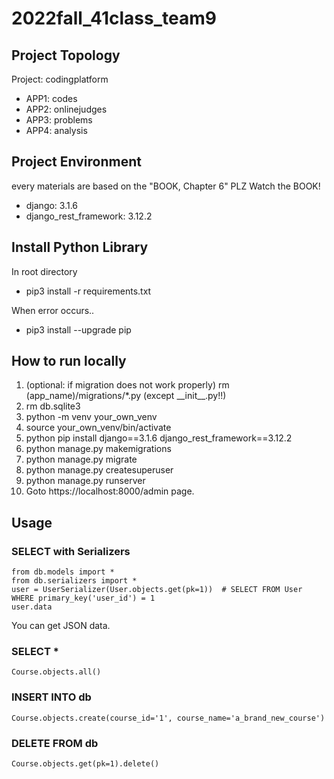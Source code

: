 # 2022fall_41class_team9

## Project Topology
Project: codingplatform
- APP1: codes
- APP2: onlinejudges
- APP3: problems
- APP4: analysis


## Project Environment
every materials are based on the "BOOK, Chapter 6"
PLZ Watch the BOOK!

- django: 3.1.6
- django_rest_framework: 3.12.2

## Install Python Library
In root directory
- pip3 install -r requirements.txt

When error occurs..
- pip3 install --upgrade pip

## How to run locally
1. (optional: if migration does not work properly) rm (app_name)/migrations/*.py (except \_\_init\_\_.py!!)
2. rm db.sqlite3
3. python -m venv your_own_venv
4. source your_own_venv/bin/activate
5. python pip install django==3.1.6 django_rest_framework==3.12.2
6. python manage.py makemigrations
7. python manage.py migrate
8. python manage.py createsuperuser
9. python manage.py runserver
10. Goto https://localhost:8000/admin page.

## Usage
### SELECT with Serializers
```
from db.models import *
from db.serializers import *
user = UserSerializer(User.objects.get(pk=1))  # SELECT FROM User WHERE primary_key('user_id') = 1
user.data
```
You can get JSON data.

### SELECT *
```
Course.objects.all()
```

### INSERT INTO db
```
Course.objects.create(course_id='1', course_name='a_brand_new_course')
```

### DELETE FROM db
```
Course.objects.get(pk=1).delete()
```
